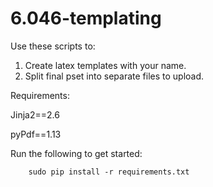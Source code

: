 6.046-templating
================

Use these scripts to:

1) Create latex templates with your name.
2) Split final pset into separate files to upload.

Requirements: 

Jinja2==2.6

pyPdf==1.13

Run the following to get started: 
```   
    sudo pip install -r requirements.txt

```